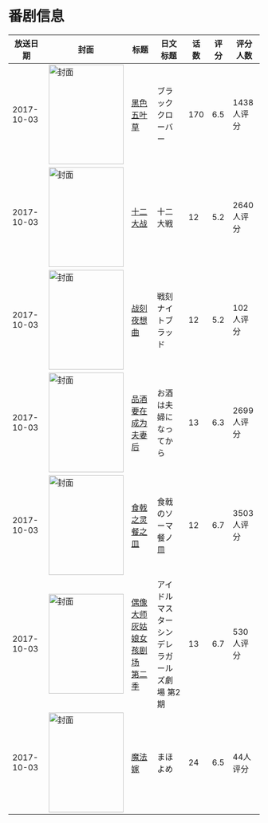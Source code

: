 # 番剧信息

|放送日期|封面|标题|日文标题|话数|评分|评分人数|
|---|---|---|---|---|---|---|
|2017-10-03|<img src="//lain.bgm.tv/pic/cover/c/e5/a5/202880_f45cZ.jpg" alt="封面" style="width:150px;height:200px;object-fit:cover;">|[黑色五叶草](https://bangumi.tv/subject/202880)|ブラッククローバー|170|6.5|1438人评分|
|2017-10-03|<img src="//lain.bgm.tv/pic/cover/c/d1/56/211059_i00j0.jpg" alt="封面" style="width:150px;height:200px;object-fit:cover;">|[十二大战](https://bangumi.tv/subject/211059)|十二大戦|12|5.2|2640人评分|
|2017-10-03|<img src="//lain.bgm.tv/pic/cover/c/dc/74/211994_EgmFF.jpg" alt="封面" style="width:150px;height:200px;object-fit:cover;">|[战刻夜想曲](https://bangumi.tv/subject/211994)|戦刻ナイトブラッド|12|5.2|102人评分|
|2017-10-03|<img src="//lain.bgm.tv/pic/cover/c/03/37/214167_5w9LX.jpg" alt="封面" style="width:150px;height:200px;object-fit:cover;">|[品酒要在成为夫妻后](https://bangumi.tv/subject/214167)|お酒は夫婦になってから|13|6.3|2699人评分|
|2017-10-03|<img src="//lain.bgm.tv/pic/cover/c/c7/f9/217632_wrjSL.jpg" alt="封面" style="width:150px;height:200px;object-fit:cover;">|[食戟之灵 餐之皿](https://bangumi.tv/subject/217632)|食戟のソーマ 餐ノ皿|12|6.7|3503人评分|
|2017-10-03|<img src="//lain.bgm.tv/pic/cover/c/29/2f/219483_lM7l4.jpg" alt="封面" style="width:150px;height:200px;object-fit:cover;">|[偶像大师 灰姑娘女孩剧场 第二季](https://bangumi.tv/subject/219483)|アイドルマスター シンデレラガールズ劇場 第2期|13|6.7|530人评分|
|2017-10-03|<img src="//lain.bgm.tv/pic/cover/c/b6/37/226497_1zQQA.jpg" alt="封面" style="width:150px;height:200px;object-fit:cover;">|[魔法嫁](https://bangumi.tv/subject/226497)|まほよめ|24|6.5|44人评分|
